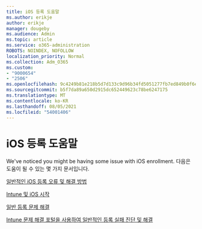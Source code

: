 ```yaml
---
title: iOS 등록 도움말
ms.author: erikje
author: erikje
manager: dougeby
ms.audience: Admin
ms.topic: article
ms.service: o365-administration
ROBOTS: NOINDEX, NOFOLLOW
localization_priority: Normal
ms.collection: Adm_O365
ms.custom:
- "9000654"
- "2506"
ms.openlocfilehash: 9c4249b81e218b5d7d133c9d96b34fd5051277fb7ed849b0f6e90b2c18fb0e0e
ms.sourcegitcommit: b5f7da89a650d2915dc652449623c78be6247175
ms.translationtype: MT
ms.contentlocale: ko-KR
ms.lasthandoff: 08/05/2021
ms.locfileid: "54001406"
---
```

# <a name="ios-enrollment-help"></a>iOS 등록 도움말

We've noticed you might be having some issue with iOS enrollment. 다음은 도움이 될 수 있는 몇 가지 문서입니다. 

[일반적인 iOS 등록 오류 및 해결 방법](https://support.microsoft.com/help/4039809/troubleshooting-ios-device-enrollment-in-intune)

[Intune 및 iOS 시작](https://docs.microsoft.com/intune/enrollment/ios-enroll)

[일반 등록 문제 해결](https://docs.microsoft.com/intune/enrollment/troubleshoot-device-enrollment-in-intune)

[Intune 문제 해결 포털을 사용하여 일반적인 등록 실패 진단 및 해결](https://docs.microsoft.com/intune/help-desk-operators)